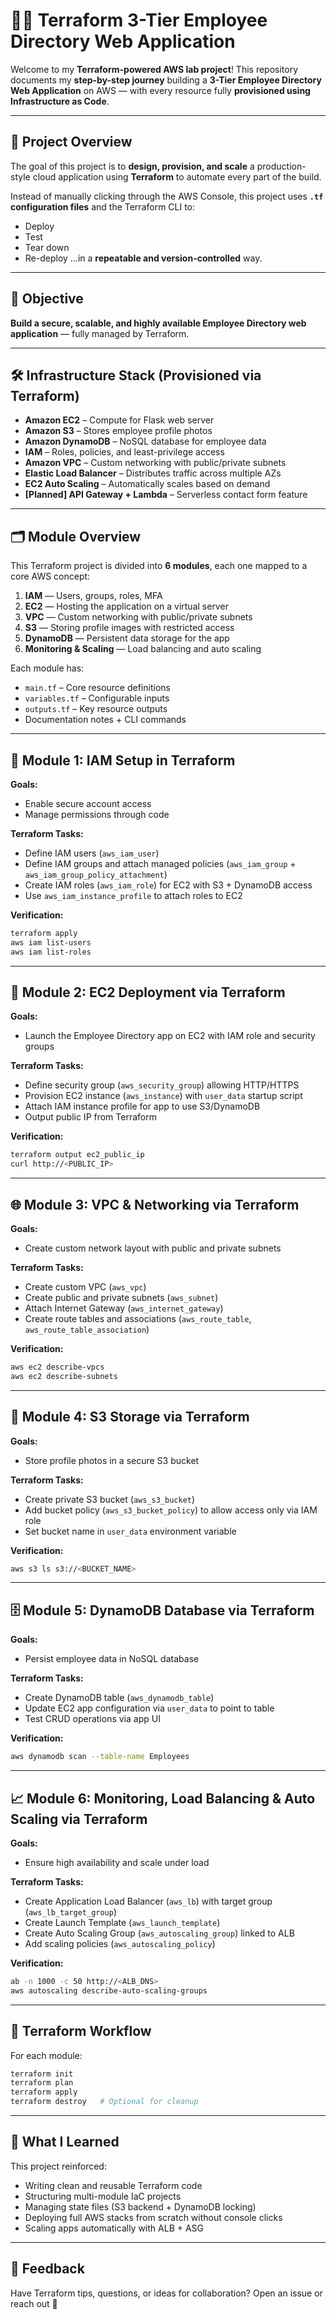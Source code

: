 # 🧑‍💻 Terraform 3-Tier Employee Directory Web Application

Welcome to my **Terraform-powered AWS lab project**!
This repository documents my **step-by-step journey** building a **3-Tier Employee Directory Web Application** on AWS — with every resource fully **provisioned using Infrastructure as Code**.

---

## 📌 Project Overview

The goal of this project is to **design, provision, and scale** a production-style cloud application using **Terraform** to automate every part of the build.

Instead of manually clicking through the AWS Console, this project uses **`.tf` configuration files** and the Terraform CLI to:

* Deploy
* Test
* Tear down
* Re-deploy
  …in a **repeatable and version-controlled** way.

---

## 🎯 Objective

**Build a secure, scalable, and highly available Employee Directory web application** — fully managed by Terraform.

---

## 🛠️ Infrastructure Stack (Provisioned via Terraform)

* **Amazon EC2** – Compute for Flask web server
* **Amazon S3** – Stores employee profile photos
* **Amazon DynamoDB** – NoSQL database for employee data
* **IAM** – Roles, policies, and least-privilege access
* **Amazon VPC** – Custom networking with public/private subnets
* **Elastic Load Balancer** – Distributes traffic across multiple AZs
* **EC2 Auto Scaling** – Automatically scales based on demand
* **\[Planned] API Gateway + Lambda** – Serverless contact form feature

---

## 🗂️ Module Overview

This Terraform project is divided into **6 modules**, each one mapped to a core AWS concept:

1. **IAM** — Users, groups, roles, MFA
2. **EC2** — Hosting the application on a virtual server
3. **VPC** — Custom networking with public/private subnets
4. **S3** — Storing profile images with restricted access
5. **DynamoDB** — Persistent data storage for the app
6. **Monitoring & Scaling** — Load balancing and auto scaling

Each module has:

* `main.tf` – Core resource definitions
* `variables.tf` – Configurable inputs
* `outputs.tf` – Key resource outputs
* Documentation notes + CLI commands

---

## 🚀 Module 1: IAM Setup in Terraform

**Goals:**

* Enable secure account access
* Manage permissions through code

**Terraform Tasks:**

* Define IAM users (`aws_iam_user`)
* Define IAM groups and attach managed policies (`aws_iam_group` + `aws_iam_group_policy_attachment`)
* Create IAM roles (`aws_iam_role`) for EC2 with S3 + DynamoDB access
* Use `aws_iam_instance_profile` to attach roles to EC2

**Verification:**

```bash
terraform apply
aws iam list-users
aws iam list-roles
```

---

## 🚀 Module 2: EC2 Deployment via Terraform

**Goals:**

* Launch the Employee Directory app on EC2 with IAM role and security groups

**Terraform Tasks:**

* Define security group (`aws_security_group`) allowing HTTP/HTTPS
* Provision EC2 instance (`aws_instance`) with `user_data` startup script
* Attach IAM instance profile for app to use S3/DynamoDB
* Output public IP from Terraform

**Verification:**

```bash
terraform output ec2_public_ip
curl http://<PUBLIC_IP>
```

---

## 🌐 Module 3: VPC & Networking via Terraform

**Goals:**

* Create custom network layout with public and private subnets

**Terraform Tasks:**

* Create custom VPC (`aws_vpc`)
* Create public and private subnets (`aws_subnet`)
* Attach Internet Gateway (`aws_internet_gateway`)
* Create route tables and associations (`aws_route_table`, `aws_route_table_association`)

**Verification:**

```bash
aws ec2 describe-vpcs
aws ec2 describe-subnets
```

---

## 💾 Module 4: S3 Storage via Terraform

**Goals:**

* Store profile photos in a secure S3 bucket

**Terraform Tasks:**

* Create private S3 bucket (`aws_s3_bucket`)
* Add bucket policy (`aws_s3_bucket_policy`) to allow access only via IAM role
* Set bucket name in `user_data` environment variable

**Verification:**

```bash
aws s3 ls s3://<BUCKET_NAME>
```

---

## 🗄️ Module 5: DynamoDB Database via Terraform

**Goals:**

* Persist employee data in NoSQL database

**Terraform Tasks:**

* Create DynamoDB table (`aws_dynamodb_table`)
* Update EC2 app configuration via `user_data` to point to table
* Test CRUD operations via app UI

**Verification:**

```bash
aws dynamodb scan --table-name Employees
```

---

## 📈 Module 6: Monitoring, Load Balancing & Auto Scaling via Terraform

**Goals:**

* Ensure high availability and scale under load

**Terraform Tasks:**

* Create Application Load Balancer (`aws_lb`) with target group (`aws_lb_target_group`)
* Create Launch Template (`aws_launch_template`)
* Create Auto Scaling Group (`aws_autoscaling_group`) linked to ALB
* Add scaling policies (`aws_autoscaling_policy`)

**Verification:**

```bash
ab -n 1000 -c 50 http://<ALB_DNS>
aws autoscaling describe-auto-scaling-groups
```

---

## 🔗 Terraform Workflow

For each module:

```bash
terraform init
terraform plan
terraform apply
terraform destroy   # Optional for cleanup
```

---

## 🧠 What I Learned

This project reinforced:

* Writing clean and reusable Terraform code
* Structuring multi-module IaC projects
* Managing state files (S3 backend + DynamoDB locking)
* Deploying full AWS stacks from scratch without console clicks
* Scaling apps automatically with ALB + ASG

---

## 📮 Feedback

Have Terraform tips, questions, or ideas for collaboration?
Open an issue or reach out 🚀
